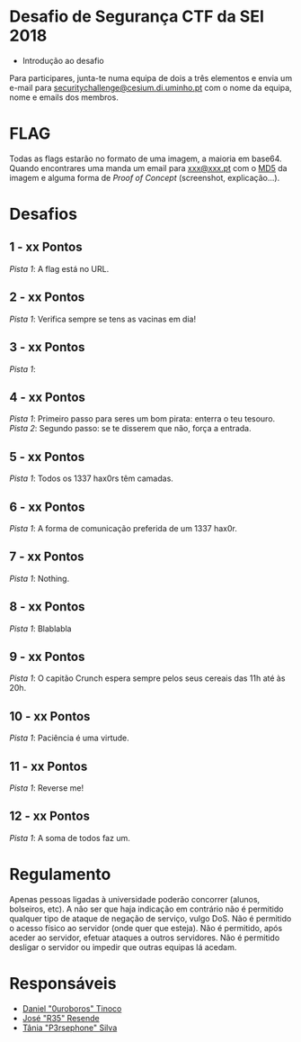 # Desafio de Segurança CTF da SEI 2018

- Introdução ao desafio

Para participares, junta-te numa equipa de dois a três elementos e envia um e-mail para securitychallenge@cesium.di.uminho.pt com o nome da equipa, nome e emails dos membros.

# FLAG

Todas as flags estarão no formato de uma imagem, a maioria em base64. Quando encontrares uma manda um email para xxx@xxx.pt com o [MD5] da imagem e alguma forma de _Proof of Concept_ (screenshot, explicação...). 

# Desafios
## 1 - xx Pontos
_Pista 1_: A flag está no URL.

## 2 - xx Pontos
_Pista 1_: Verifica sempre se tens as vacinas em dia!

## 3 - xx Pontos
_Pista 1_: 

## 4 - xx Pontos
_Pista 1_: Primeiro passo para seres um bom pirata: enterra o teu tesouro.
_Pista 2_: Segundo passo: se te disserem que não, força a entrada.

## 5 - xx Pontos
_Pista 1_: Todos os 1337 hax0rs têm camadas.

## 6 - xx Pontos
_Pista 1_: A forma de comunicação preferida de um 1337 hax0r.

## 7 - xx Pontos
_Pista 1_: Nothing.

## 8 - xx Pontos
_Pista 1_: Blablabla

## 9 - xx Pontos
_Pista 1_: O capitão Crunch espera sempre pelos seus cereais das 11h até às 20h.

## 10 - xx Pontos
_Pista 1_: Paciência é uma virtude.

## 11 - xx Pontos
_Pista 1_: Reverse me!

## 12 - xx Pontos
_Pista 1_: A soma de todos faz um.

# Regulamento
Apenas pessoas ligadas à universidade poderão concorrer (alunos, bolseiros, etc). A não ser que haja indicação em contrário não é permitido qualquer tipo de ataque de negação de serviço, vulgo DoS. Não é permitido o acesso físico ao servidor (onde quer que esteja). Não é permitido, após aceder ao servidor, efetuar ataques a outros servidores. Não é permitido desligar o servidor ou impedir que outras equipas lá acedam.

# Responsáveis
- [Daniel "0uroboros" Tinoco](https://github.com/0urobor0s)
- [José "R35" Resende](https://github.com/zepedroresende)
- [Tânia "P3rsephone" Silva](https://github.com/p3rsephone)

[MD5]: https://en.wikipedia.org/wiki/Md5sum
